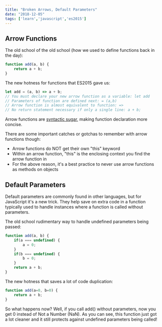 ```yaml
---
title: "Broken Arrows, Default Parameters"
date: "2018-12-05"
tags: ['learn','javascript','es2015']
---
```


## Arrow Functions

The old school of the old school (how we used to define functions back in the day):
```javascript
function add(a, b) {
    return a + b;
}
```
The new hotness for functions that ES2015 gave us:
```javascript
let add = (a, b) => a + b;
// You must declare your new arrow function as a variable: let add
// Parameters of function are defined next: = (a,b)
// Arrow function is almost equivalent to function: =>
// No return statement necessary if only a single line: a + b;
```

Arrow functions are [syntactic sugar](https://en.wikipedia.org/wiki/Syntactic_sugar), making function declaration more concise.

There are some important catches or gotchas to remember with arrow functions though:
- Arrow functions do NOT get their own "this" keyword
- Within an arrow function, "this" is the enclosing context you find the arrow function in
- For the above reason, it's a best practice to never use arrow functions as methods on objects

## Default Parameters
Default parameters are commonly found in other languages, but for JavaScript it's a new trick.  They help save on extra code in a function typically used to handle instances where a function is called without parameters.

The old school rudimentary way to handle undefined parameters being passed:
```javascript
function add(a, b) {
    if(a === undefined) {
        a = 0;
    }
    if(b === undefined) {
        b = 0;
    }
    return a + b;
}
```

The new hotness that saves a lot of code duplication:
```javascript
function add(a=0, b=0) {
    return a + b;
}
```

So what happens now?  Well, if you call add() without parameters, now you get 0 instead of Not a Number (NaN).  As you can see, this function just got a lot cleaner and it still protects against undefined parameters being called!
